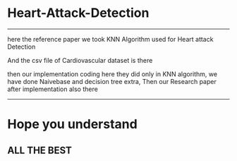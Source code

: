 # Heart-Attack-Detection
---------------------------------------------
here the reference paper we took KNN Algorithm used for Heart attack Detection

And the csv file of Cardiovascular dataset is there

then our implementation coding 
here they did only in KNN algorithm, we have done Naivebase and decision tree extra,
Then our Research paper after implementation also there

---------------------------------------------

# Hope you understand 
## ALL THE BEST
